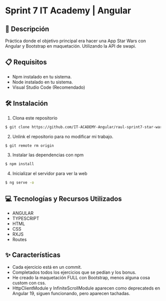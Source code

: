 # Sprint 7 IT Academy | Angular

## 📄 Descripción

Práctica donde el objetivo principal era hacer una App Star Wars con Angular y Bootstrap en maquetación. Utilizando la API de swapi.

## 📋 Requisitos

- Npm instalado en tu sistema.
- Node instalado en tu sistema.
- Visual Studio Code (Recomendado)

## 🛠️ Instalación

1. Clona este repositorio
```bash
$ git clone https://github.com/IT-ACADEMY-Angular/raul-sprint7-star-wars-app.git
```

2. Unlink el repositorio para no modificar mi trabajo.

```bash
$ git remote rm origin
```

3. Instalar las dependencias con npm 

```bash
$ npm install
```

4. Inicializar el servidor para ver la web 

```bash
$ ng serve -o
```

## 💻 Tecnologías y Recursos Utilizados

- ANGULAR
- TYPESCRIPT
- HTML
- CSS
- RXJS
- Routes

## ✨ Características

- Cada ejercicio está en un commit.
- Completados todos los ejercicios que se pedían y los bonus.
- He creado la maquetación FULL con Bootstrap, menos alguna cosa custom con css.
- HttpClientModule y InfiniteScrollModule aparecen como deprecateds en Angular 19, siguen funcionando, pero aparecen tachadas.
